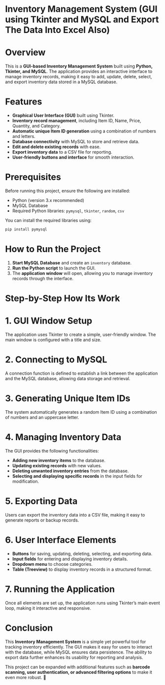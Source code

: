 # Inventory Management System (GUI using Tkinter and MySQL and Export The Data Into Excel Also)

# Overview
This is a **GUI-based Inventory Management System** built using **Python, Tkinter, and MySQL**. The application provides an interactive interface to manage inventory records, making it easy to add, update, delete, select, and export inventory data stored in a MySQL database.

# Features
- **Graphical User Interface (GUI)** built using Tkinter.
- **Inventory record management**, including Item ID, Name, Price, Quantity, and Category.
- **Automatic unique Item ID generation** using a combination of numbers and letters.
- **Database connectivity** with MySQL to store and retrieve data.
- **Edit and delete existing records** with ease.
- **Export inventory data** to a CSV file for reporting.
- **User-friendly buttons and interface** for smooth interaction.

# Prerequisites
Before running this project, ensure the following are installed:
- Python (version 3.x recommended)
- MySQL Database
- Required Python libraries: `pymysql`, `tkinter`, `random`, `csv`

You can install the required libraries using:
```sh
pip install pymysql
```

# How to Run the Project
1. **Start MySQL Database** and create an `inventory` database.
2. **Run the Python script** to launch the GUI.
3. The **application window** will open, allowing you to manage inventory records through the interface.


# Step-by-Step How Its Work

# 1. GUI Window Setup
The application uses Tkinter to create a simple, user-friendly window. The main window is configured with a title and size.

# 2. Connecting to MySQL
A connection function is defined to establish a link between the application and the MySQL database, allowing data storage and retrieval.

# 3. Generating Unique Item IDs
The system automatically generates a random Item ID using a combination of numbers and an uppercase letter.

# 4. Managing Inventory Data
The GUI provides the following functionalities:
- **Adding new inventory items** to the database.
- **Updating existing records** with new values.
- **Deleting unwanted inventory entries** from the database.
- **Selecting and displaying specific records** in the input fields for modification.

# 5. Exporting Data
Users can export the inventory data into a CSV file, making it easy to generate reports or backup records.

# 6. User Interface Elements
- **Buttons** for saving, updating, deleting, selecting, and exporting data.
- **Input fields** for entering and displaying inventory details.
- **Dropdown menu** to choose categories.
- **Table (Treeview)** to display inventory records in a structured format.

# 7. Running the Application
Once all elements are set up, the application runs using Tkinter’s main event loop, making it interactive and responsive.

# Conclusion
This **Inventory Management System** is a simple yet powerful tool for tracking inventory efficiently. The GUI makes it easy for users to interact with the database, while MySQL ensures data persistence. The ability to export data further enhances its usability for reporting and analysis.

This project can be expanded with additional features such as **barcode scanning, user authentication, or advanced filtering options** to make it even more robust. 🚀

